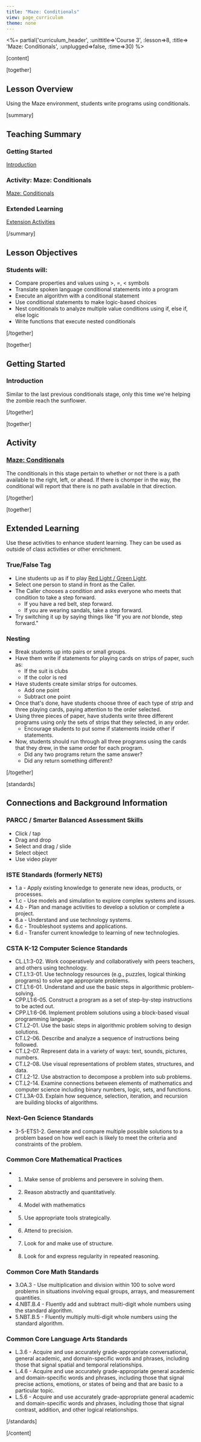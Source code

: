 ```yaml
---
title: "Maze: Conditionals"
view: page_curriculum
theme: none
---
```


<%= partial('curriculum_header', :unittitle=>'Course 3', :lesson=>8, :title=> 'Maze: Conditionals', :unplugged=>false, :time=>30) %>

[content]

[together]

## Lesson Overview 


Using the Maze environment, students write programs using conditionals.


[summary]

## Teaching Summary
### **Getting Started**

[Introduction](#GetStarted) <br/>

### **Activity: Maze: Conditionals**

[Maze: Conditionals](#Activity)

### **Extended Learning**

[Extension Activities](#Extended)


[/summary]

## Lesson Objectives 
### Students will:

- Compare properties and values using >, =, < symbols
- Translate spoken language conditional statements into a program
- Execute an algorithm with a conditional statement
- Use conditional statements to make logic-based choices
- Nest conditionals to analyze multiple value conditions using if, else if, else logic
- Write functions that execute nested conditionals

[/together]

[together]

## Getting Started

### <a name="GetStarted"></a> Introduction

Similar to the last previous conditionals stage, only this time we're helping the zombie reach the sunflower.

[/together]

[together]

## Activity
### <a name="Activity"></a> [Maze: Conditionals](http://learn.letron.vip/s/course3/stage/8/puzzle/1)

The conditionals in this stage pertain to whether or not there is a path available to the right, left, or ahead. If there is chomper in the way, the conditional will report that there is no path available in that direction.

[/together]


<!--(this is left in here as an example of how to include an image in Markdown)
![](binaryphoto.png) -->


[together]

## Extended Learning 
<a name="Extended"></a>Use these activities to enhance student learning. They can be used as outside of class activities or other enrichment.

### True/False Tag

- Line students up as if to play [Red Light / Green Light](http://www.gameskidsplay.net/games/sensing_games/rl_gl.htm).
- Select one person to stand in front as the Caller.
- The Caller chooses a condition and asks everyone who meets that condition to take a step forward.
  - If you have a red belt, step forward.
  - If you are wearing sandals, take a step forward.
- Try switching it up by saying things like "If you are *not* blonde, step forward."

### Nesting

- Break students up into pairs or small groups.
- Have them write if statements for playing cards on strips of paper, such as:
  - If the suit is clubs
  - If the color is red
- Have students create similar strips for outcomes.
  - Add one point
  - Subtract one point
- Once that's done, have students choose three of each type of strip and three playing cards, paying attention to the order selected.
- Using three pieces of paper, have students write three different programs using only the sets of strips that they selected, in any order.
  - Encourage students to put some if statements inside other if statements.
- Now, students should run through all three programs using the cards that they drew, in the same order for each program.  
  - Did any two programs return the same answer?
  - Did any return something different?

[/together]

[standards]

## Connections and Background Information

### PARCC / Smarter Balanced Assessment Skills

- Click / tap
- Drag and drop
- Select and drag / slide
- Select object
- Use video player

### ISTE Standards (formerly NETS)

- 1.a - Apply existing knowledge to generate new ideas, products, or processes.
- 1.c - Use models and simulation to explore complex systems and issues.
- 4.b - Plan and manage activities to develop a solution or complete a project.
- 6.a - Understand and use technology systems.
- 6.c - Troubleshoot systems and applications.
- 6.d - Transfer current knowledge to learning of new technologies.  


### CSTA K-12 Computer Science Standards
 
- CL.L1:3-02. Work cooperatively and collaboratively with peers teachers, and others using technology.
- CT.L1:3-01. Use technology resources (e.g., puzzles, logical thinking programs) to solve age appropriate problems.
- CT.L1:6-01. Understand and use the basic steps in algorithmic problem-solving.
- CPP.L1:6-05. Construct a program as a set of step-by-step instructions to be acted out.
- CPP.L1:6-06. Implement problem solutions using a block-based visual programming language.
- CT.L2-01. Use the basic steps in algorithmic problem solving to design solutions.
- CT.L2-06. Describe and analyze a sequence of instructions being followed.
- CT.L2-07. Represent data in a variety of ways: text, sounds, pictures, numbers.
- CT.L2-08. Use visual representations of problem states, structures, and data.
- CT.L2-12. Use abstraction to decompose a problem into sub problems. 
- CT.L2-14. Examine connections between elements of mathematics and computer science including binary numbers, logic, sets, and functions. 
- CT.L3A-03. Explain how sequence, selection, iteration, and recursion are building blocks of algorithms.

### Next-Gen Science Standards

- 3-5-ETS1-2. Generate and compare multiple possible solutions to a problem based on how well each is likely to meet the criteria and constraints of the problem. 

### Common Core Mathematical Practices
 
- 1. Make sense of problems and persevere in solving them.
- 2. Reason abstractly and quantitatively.
- 4. Model with mathematics
- 5. Use appropriate tools strategically.
- 6. Attend to precision.
- 7. Look for and make use of structure.
- 8. Look for and express regularity in repeated reasoning.

### Common Core Math Standards

- 3.OA.3 - Use multiplication and division within 100 to solve word problems in situations involving equal groups, arrays, and measurement quantities.
- 4.NBT.B.4 - Fluently add and subtract multi-digit whole numbers using the standard algorithm.
- 5.NBT.B.5 - Fluently multiply multi-digit whole numbers using the standard algorithm.

### Common Core Language Arts Standards

- L.3.6 - Acquire and use accurately grade-appropriate conversational, general academic, and domain-specific words and phrases, including those that signal spatial and temporal relationships.
- L.4.6 - Acquire and use accurately grade-appropriate general academic and domain-specific words and phrases, including those that signal precise actions, emotions, or states of being and that are basic to a particular topic.
- L.5.6 - Acquire and use accurately grade-appropriate general academic and domain-specific words and phrases, including those that signal contrast, addition, and other logical relationships.

[/standards]

[/content]

<link rel="stylesheet" type="text/css" href="../docs/morestyle.css"/>
